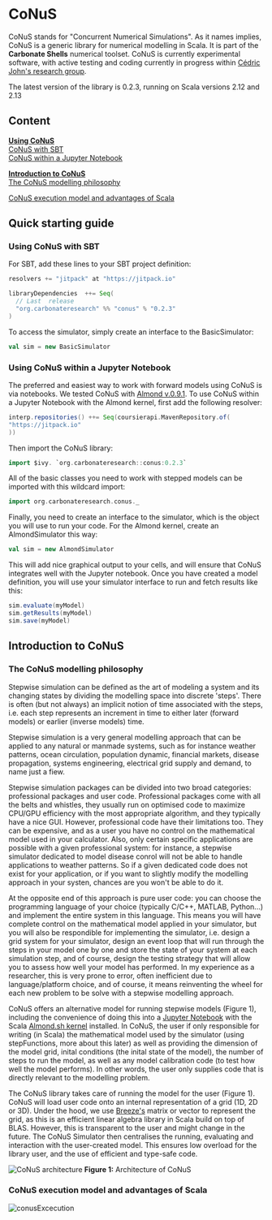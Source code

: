 # CoNuS
CoNuS stands for "Concurrent Numerical Simulations". As it names implies, CoNuS is a generic library for numerical modelling in Scala. It is part of the <b>Carbonate Shells</b> numerical toolset. CoNuS is currently experimental software, with active testing and coding currently in progress within <a href="http//www.carbonateresearch.com">Cédric John's research group</a>.

The latest version of the library is 0.2.3, running on Scala versions 2.12 and 2.13

## Content
<b>[Using CoNuS](#quick-starting-guide)</b>  
  [CoNuS with SBT](#using-conus-with-sbt)  
  [CoNuS within a Jupyter Notebook](#using-conus-within-a-Jupyter-Notebook)
  
<b>[Introduction to CoNuS](#Introduction-to-CoNuS)</b>   
  [The CoNuS modelling philosophy](#the-conus-modelling-philosophy)
  
  [CoNuS execution model and advantages of Scala](#CoNuS-execution-model-and-advantages-of-Scala)
  
## Quick starting guide 

### Using CoNuS with SBT

For SBT, add these lines to your SBT project definition:

```scala
resolvers += "jitpack" at "https://jitpack.io"

libraryDependencies  ++= Seq(
  // Last  release
  "org.carbonateresearch" %% "conus" % "0.2.3"
)
```
To access the simulator, simply create an interface to the BasicSimulator:
```scala
val sim = new BasicSimulator
```

### Using CoNuS within a Jupyter Notebook

The preferred and easiest way to work with forward models using CoNuS is via notebooks. We tested CoNuS with <a href="https://almond.sh/versions">Almond v.0.9.1</a>. To use CoNuS within a Jupyter Notebook with the Almond kernel, first add the following resolver:

```scala
interp.repositories() ++= Seq(coursierapi.MavenRepository.of(
"https://jitpack.io"
))
```
Then import the CoNuS library:

```scala
import $ivy. `org.carbonateresearch::conus:0.2.3`
```
All of the basic classes you need to work with stepped models can be imported with this wildcard import:

```scala
import org.carbonateresearch.conus._
```
Finally, you need to create an interface to the simulator, which is the object you will use to run your code. For the Almond kernel, create an AlmondSimulator this way:
```scala
val sim = new AlmondSimulator
```
This will add nice graphical output to your cells, and will ensure that CoNuS integrates well with the Jupyter notebook. Once you have created a model definition, you will use your simulator interface to run and fetch results like this:
```scala
sim.evaluate(myModel)
sim.getResults(myModel)
sim.save(myModel)
```

## Introduction to CoNuS

### The CoNuS modelling philosophy

Stepwise simulation can be defined as the art of modeling a system and its changing states by dividing the modelling space into discrete 'steps'. There is often (but not always) an implicit notion of time associated with the steps, i.e. each step represents an increment in time to either later (forward models) or earlier (inverse models) time.

Stepwise simulation is a very general modelling approach that can be applied to any natural or manmade systems, such as for instance weather patterns, ocean circulation, population dynamic, financial markets, disease propagation, systems engineering, electrical grid supply and demand, to name just a fiew.

Stepwise simulation packages can be divided into two broad categories: professional packages and user code. Professional packages come with all the belts and whistles, they usually run on optimised code to maximize CPU/GPU efficiency with the most appropriate algorithm, and they typically have a nice GUI. However, professional code have their limitations too. They can be expensive, and as a user you have no control on the mathematical model used in your calculator. Also, only certain specific applications are possible with a given professional system: for instance, a stepwise simulator dedicated to model disease conrol will not be able to handle applications to weather patterns. So if a given dedicated code does not exist for your application, or if you want to slightly modify the modelling approach in your systen, chances are you won't be able to do it.

At the opposite end of this approach is pure user code: you can choose the programming language of your choice (typically C/C++, MATLAB, Python...) and implement the entire system in this language. This means you will have complete control on the mathematical model applied in your simulator, but you will also be respondible for implementing the simulator, i.e. design a grid system for your simulator, design an event loop that will run through the  steps in your model one by one and store the state of your system at each simulation step, and of course, design the testing strategy that will allow you to assess how well your model has performed. In my experience as a researcher, this is very prone to error, often inefficient due to language/platform choice, and of course, it means reinventing the wheel for each new problem to be solve with a stepwise modelling approach.

CoNuS offers an alternative model for running stepwise models (Figure 1), including the convenience of doing this into a <a href="https://jupyter.org/">Jupyter Notebook</a> with the Scala <a href="https://almond.sh/docs/quick-start-install">Almond.sh kernel</a> installed. In CoNuS, the user if only responsible for writing (in Scala) the mathematical model used by the simulator (using stepFunctions, more about this later) as well as providing the dimension of the model grid, inital conditions (the inital state of the model), the number of steps to run the model, as well as any model calibration code (to test how well the model performs). In other words, the user only supplies code that is directly relevant to the modelling problem.

The CoNuS library takes care of running the model for the user (Figure 1). CoNuS will load user code onto an internal representation of a grid (1D, 2D or 3D). Under the hood, we use <a href="https://github.com/scalanlp/breeze">Breeze's</a> matrix or vector to represent the grid, as this is an efficient linear algebra library in Scala build on top of BLAS. However, this is transparent to the user and might change in the future. The CoNuS Simulator then centralises the running, evaluating and interaction with the user-created model. This ensures low overload for the library user, and the use of efficient and type-safe code.


![CoNuS architecture](https://user-images.githubusercontent.com/25725554/89734485-39336900-da54-11ea-9a6b-8b5463bda7be.png)
<b>Figure 1:</b> Architecture of CoNuS


### CoNuS execution model and advantages of Scala
![conusExcecution](https://user-images.githubusercontent.com/25725554/89734490-3fc1e080-da54-11ea-962e-6845a38f2b98.png)



